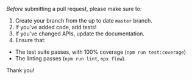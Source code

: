 _Before_ submitting a pull request, please make sure to:

1.  Create your branch from the up to date `master` branch.
2.  If you've added code, add tests!
3.  If you've changed APIs, update the documentation.
4.  Ensure that:

- The test suite passes, with 100% coverage (`npm run test:coverage`)
- The linting passes (`npm run lint`, `npx flow`).

Thank you!
